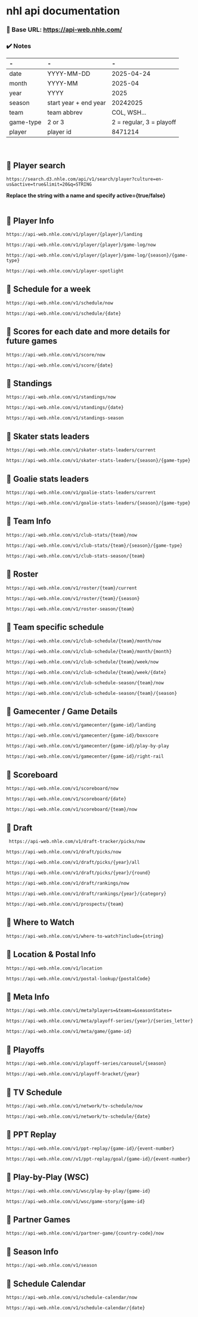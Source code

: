 # nhl api documentation

### 📌 Base URL: https://api-web.nhle.com/


### ✔️ Notes

| - | - | - |
| :--- | :--- | :--- |
| date | YYYY-MM-DD | 2025-04-24 |
| month | YYYY-MM | 2025-04 |
| year | YYYY | 2025 |
| season | start year + end year | 20242025 |
| team | team abbrev | COL, WSH... |
| game-type | 2 or 3 | 2 = regular, 3 = playoff |
| player | player id | 8471214 |

<br>

##  🔎 Player search
```
https://search.d3.nhle.com/api/v1/search/player?culture=en-us&active=true&limit=20&q=STRING
```
**Replace the string with a name and specify active={true/false}**
<br> <br>

## 🔹 Player Info

```
https://api-web.nhle.com/v1/player/{player}/landing
```
```
https://api-web.nhle.com/v1/player/{player}/game-log/now
```
```
https://api-web.nhle.com/v1/player/{player}/game-log/{season}/{game-type}
```
``` 
https://api-web.nhle.com/v1/player-spotlight
```

## 🔹 Schedule for a week
```
https://api-web.nhle.com/v1/schedule/now
```
```
https://api-web.nhle.com/v1/schedule/{date}
```

## 🔹 Scores for each date and more details for future games
```
https://api-web.nhle.com/v1/score/now
```
```
https://api-web.nhle.com/v1/score/{date}
```

## 🔹 Standings
```
https://api-web.nhle.com/v1/standings/now
```
```
https://api-web.nhle.com/v1/standings/{date}
```
```
https://api-web.nhle.com/v1/standings-season
```

## 🔹 Skater stats leaders

```
https://api-web.nhle.com/v1/skater-stats-leaders/current
```
```
https://api-web.nhle.com/v1/skater-stats-leaders/{season}/{game-type}
```

## 🔹 Goalie stats leaders

```
https://api-web.nhle.com/v1/goalie-stats-leaders/current
```
```
https://api-web.nhle.com/v1/goalie-stats-leaders/{season}/{game-type}
```
## 🔹 Team Info

```
https://api-web.nhle.com/v1/club-stats/{team}/now
```
```
https://api-web.nhle.com/v1/club-stats/{team}/{season}/{game-type}
```
```
https://api-web.nhle.com/v1/club-stats-season/{team}
```
## 🔹 Roster
```
https://api-web.nhle.com/v1/roster/{team}/current
```
```
https://api-web.nhle.com/v1/roster/{team}/{season}
```
```
https://api-web.nhle.com/v1/roster-season/{team}
```
## 🔹 Team specific schedule
```
https://api-web.nhle.com/v1/club-schedule/{team}/month/now
```
```
https://api-web.nhle.com/v1/club-schedule/{team}/month/{month}
```
```
https://api-web.nhle.com/v1/club-schedule/{team}/week/now
```
```
https://api-web.nhle.com/v1/club-schedule/{team}/week/{date}
```
```
https://api-web.nhle.com/v1/club-schedule-season/{team}/now
```
```
https://api-web.nhle.com/v1/club-schedule-season/{team}/{season}
```
## 🔹 Gamecenter / Game Details

```
https://api-web.nhle.com/v1/gamecenter/{game-id}/landing
```
```
https://api-web.nhle.com/v1/gamecenter/{game-id}/boxscore
```
```
https://api-web.nhle.com/v1/gamecenter/{game-id}/play-by-play
```
```
https://api-web.nhle.com/v1/gamecenter/{game-id}/right-rail
```
## 🔹 Scoreboard

```
https://api-web.nhle.com/v1/scoreboard/now
```
```
https://api-web.nhle.com/v1/scoreboard/{date}
```
```
https://api-web.nhle.com/v1/scoreboard/{team}/now
```
## 🔹 Draft
```
 https://api-web.nhle.com/v1/draft-tracker/picks/now
```
```
https://api-web.nhle.com/v1/draft/picks/now
```
```
https://api-web.nhle.com/v1/draft/picks/{year}/all
```
```
https://api-web.nhle.com/v1/draft/picks/{year}/{round}
```
```
https://api-web.nhle.com/v1/draft/rankings/now
```
```
https://api-web.nhle.com/v1/draft/rankings/{year}/{category}
```
```
https://api-web.nhle.com/v1/prospects/{team}
```
## 🔹 Where to Watch
```
https://api-web.nhle.com/v1/where-to-watch?include={string}
```
 
## 🔹 Location & Postal Info
```
https://api-web.nhle.com/v1/location
```
```
https://api-web.nhle.com/v1/postal-lookup/{postalCode}
```
## 🔹 Meta Info
```
https://api-web.nhle.com/v1/meta?players=&teams=&seasonStates=
```
```
https://api-web.nhle.com/v1/meta/playoff-series/{year}/{series_letter}
```
```
https://api-web.nhle.com/v1/meta/game/{game-id}
```
## 🔹 Playoffs
```
https://api-web.nhle.com/v1/playoff-series/carousel/{season}
```
```
https://api-web.nhle.com/v1/playoff-bracket/{year}
```
## 🔹 TV Schedule
```
https://api-web.nhle.com/v1/network/tv-schedule/now
```
```
https://api-web.nhle.com/v1/network/tv-schedule/{date}
```
## 🔹 PPT Replay
```
https://api-web.nhle.com/v1/ppt-replay/{game-id}/{event-number}
```
```
https://api-web.nhle.com//v1/ppt-replay/goal/{game-id}/{event-number}
```
## 🔹 Play-by-Play (WSC)
```
https://api-web.nhle.com/v1/wsc/play-by-play/{game-id}
```
```
https://api-web.nhle.com/v1/wsc/game-story/{game-id}
```
## 🔹 Partner Games
```
https://api-web.nhle.com/v1/partner-game/{country-code}/now
```
## 🔹 Season Info
```
https://api-web.nhle.com/v1/season
```
## 🔹 Schedule Calendar

```
https://api-web.nhle.com/v1/schedule-calendar/now
```
```
https://api-web.nhle.com/v1/schedule-calendar/{date}
```
